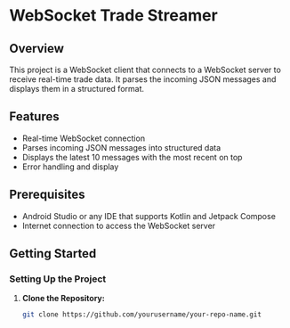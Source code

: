 # WebSocket Trade Streamer

## Overview

This project is a WebSocket client that connects to a WebSocket server to receive real-time trade data. It parses the incoming JSON messages and displays them in a structured format.

## Features

- Real-time WebSocket connection
- Parses incoming JSON messages into structured data
- Displays the latest 10 messages with the most recent on top
- Error handling and display

## Prerequisites

- Android Studio or any IDE that supports Kotlin and Jetpack Compose
- Internet connection to access the WebSocket server

## Getting Started

### Setting Up the Project

1. **Clone the Repository:**
   ```sh
   git clone https://github.com/yourusername/your-repo-name.git
